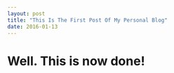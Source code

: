```yaml
---
layout: post
title: "This Is The First Post Of My Personal Blog"
date: 2016-01-13
---
```


# Well. This is now done!

